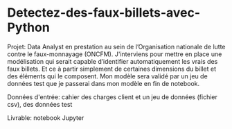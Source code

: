 # Detectez-des-faux-billets-avec-Python
Projet: Data Analyst en prestation au sein de l’Organisation nationale de lutte contre le faux-monnayage (ONCFM). J'interviens pour mettre en place une modélisation qui serait capable d’identifier automatiquement les vrais des faux billets. Et ce à partir simplement de certaines dimensions du billet et des éléments qui le composent.
Mon modèle sera validé par un jeu de données test que je passerai dans mon modèle en fin de notebook.

Données d'entrée: cahier des charges client et un jeu de données (fichier csv), des données test

Livrable: notebook Jupyter
